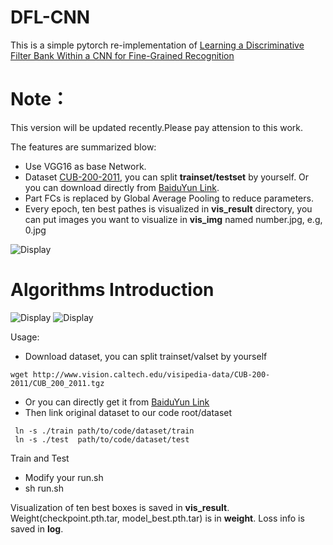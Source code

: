 # DFL-CNN 
This is a simple pytorch re-implementation of [Learning a Discriminative Filter Bank Within a CNN for Fine-Grained Recognition](https://arxiv.org/pdf/1611.09932.pdf)

# Note： 
This version will be updated recently.Please pay attension to this work.

The features are summarized blow:
+ Use VGG16 as base Network.
+ Dataset [CUB-200-2011](http://www.vision.caltech.edu/visipedia/CUB-200-2011.html), you can split **trainset/testset** by     yourself.
  Or you can download directly from [BaiduYun Link](https://pan.baidu.com/s/1JQxa3DYDrM329skC73kbzQ).
+ Part FCs is replaced by Global Average Pooling to reduce parameters.
+ Every epoch, ten best pathes is visualized in **vis_result** directory, you can put images you want to visualize 
  in **vis_img** named number.jpg, e.g, 0.jpg

![Display](https://www.researchgate.net/profile/Xiangteng_He/publication/320032994/figure/fig1/AS:542681248288768@1506396700557/Examples-of-CUB-200-2011-dataset-1-First-row-shows-large-variance-in-the-same.png)

# Algorithms Introduction
![Display](https://github.com/songdejia/DFL-CNN/blob/master/screenshots/introduction2.png)
![Display](https://github.com/songdejia/DFL-CNN/blob/master/screenshots/introduction1.jpg)

Usage:
+ Download dataset, you can split trainset/valset by yourself
```
wget http://www.vision.caltech.edu/visipedia-data/CUB-200-2011/CUB_200_2011.tgz
```
+ Or you can directly get it from [BaiduYun Link](https://pan.baidu.com/s/1JQxa3DYDrM329skC73kbzQ)
+ Then link original dataset to our code root/dataset
``` 
 ln -s ./train path/to/code/dataset/train 
 ln -s ./test  path/to/code/dataset/test
```

Train and Test
+ Modify your run.sh 
+ sh run.sh

Visualization of ten best boxes is saved in **vis_result**.
Weight(checkpoint.pth.tar, model_best.pth.tar) is in **weight**.
Loss info is saved in **log**.

